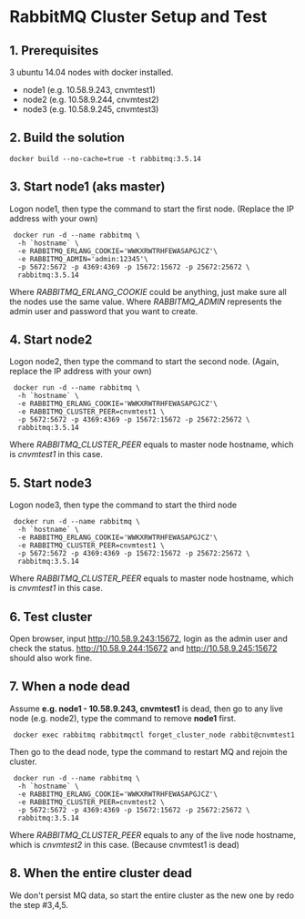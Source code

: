 # RabbitMQ Cluster Setup and Test #

## 1. Prerequisites ##
3 ubuntu 14.04 nodes with docker installed.

- node1 (e.g. 10.58.9.243, cnvmtest1)
- node2 (e.g. 10.58.9.244, cnvmtest2)
- node3 (e.g. 10.58.9.245, cnvmtest3) 

## 2. Build the solution ##
    docker build --no-cache=true -t rabbitmq:3.5.14

## 3. Start node1 (aks master) ##
Logon node1, then type the command to start the first node. (Replace the IP address with your own)

     docker run -d --name rabbitmq \
      -h `hostname` \
      -e RABBITMQ_ERLANG_COOKIE='WWKXRWTRHFEWASAPGJCZ'\
      -e RABBITMQ_ADMIN='admin:12345'\
      -p 5672:5672 -p 4369:4369 -p 15672:15672 -p 25672:25672 \
      rabbitmq:3.5.14
Where *RABBITMQ\_ERLANG\_COOKIE* could be anything, just make sure all the nodes use the same value.
Where *RABBITMQ\_ADMIN* represents the admin user and password that you want to create.

## 4. Start node2 ##
Logon node2, then type the command to start the second node. (Again, replace the IP address with your own)

     docker run -d --name rabbitmq \
      -h `hostname` \
      -e RABBITMQ_ERLANG_COOKIE='WWKXRWTRHFEWASAPGJCZ'\
      -e RABBITMQ_CLUSTER_PEER=cnvmtest1 \
      -p 5672:5672 -p 4369:4369 -p 15672:15672 -p 25672:25672 \
      rabbitmq:3.5.14
Where *RABBITMQ\_CLUSTER\_PEER* equals to master node hostname, which is *cnvmtest1* in this case.

## 5. Start node3 ##
Logon node3, then type the command to start the third node

     docker run -d --name rabbitmq \
      -h `hostname` \
      -e RABBITMQ_ERLANG_COOKIE='WWKXRWTRHFEWASAPGJCZ'\
      -e RABBITMQ_CLUSTER_PEER=cnvmtest1 \
      -p 5672:5672 -p 4369:4369 -p 15672:15672 -p 25672:25672 \
      rabbitmq:3.5.14
Where *RABBITMQ\_CLUSTER\_PEER* equals to master node hostname, which is *cnvmtest1* in this case.

## 6. Test cluster ##
Open browser, input http://10.58.9.243:15672, login as the admin user and check the status.
http://10.58.9.244:15672 and http://10.58.9.245:15672 should also work fine.

## 7. When a node dead ##
Assume **e.g. node1 - 10.58.9.243, cnvmtest1** is dead, then go to any live node (e.g. node2), type the command to remove **node1** first.

     docker exec rabbitmq rabbitmqctl forget_cluster_node rabbit@cnvmtest1

Then go to the dead node, type the command to restart MQ and rejoin the cluster.

     docker run -d --name rabbitmq \
      -h `hostname` \
      -e RABBITMQ_ERLANG_COOKIE='WWKXRWTRHFEWASAPGJCZ'\
      -e RABBITMQ_CLUSTER_PEER=cnvmtest2 \
      -p 5672:5672 -p 4369:4369 -p 15672:15672 -p 25672:25672 \
      rabbitmq:3.5.14
Where *RABBITMQ\_CLUSTER\_PEER* equals to any of the live node hostname, which is *cnvmtest2* in this case. (Because cnvmtest1 is dead)

## 8. When the entire cluster dead ##
We don't persist MQ data, so start the entire cluster as the new one by redo the step #3,4,5.